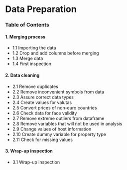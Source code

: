 # Data Preparation

### Table of Contents

#### 1. Merging process
- 1.1 Importing the data
- 1.2 Drop and add columns before merging
- 1.3 Merge data
- 1.4 First inspection
#### 2. Data cleaning
- 2.1 Remove duplicates
- 2.2 Remove inconvenient symbols from data
- 2.3 Assure correct data types
- 2.4 Create values for valutas
- 2.5 Convert prices of non-euro countries
- 2.6 Check data for face validity
- 2.7 Remove extreme outliers from dataframe
- 2.8 Remove variables that will not be used in analysis
- 2.9 Change values of host information
- 2.10 Create dummy variable for property type
- 2.11 Check for missing values
#### 3. Wrap-up inspection
- 3.1 Wrap-up inspection
